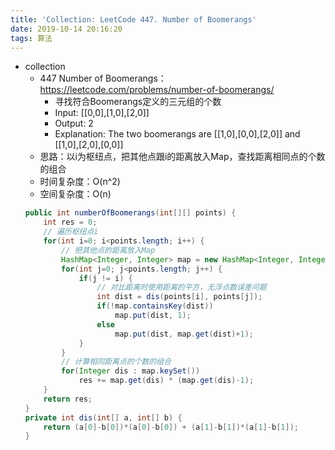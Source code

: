 ```yaml
---
title: 'Collection: LeetCode 447. Number of Boomerangs'
date: 2019-10-14 20:16:20
tags: 算法
---
```


- collection
    - 447 Number of Boomerangs：https://leetcode.com/problems/number-of-boomerangs/
        - 寻找符合Boomerangs定义的三元组的个数
        - Input: [[0,0],[1,0],[2,0]]
        - Output: 2
        - Explanation: The two boomerangs are [[1,0],[0,0],[2,0]] and [[1,0],[2,0],[0,0]]
        <!-- more -->
    - 思路：以i为枢纽点，把其他点跟i的距离放入Map，查找距离相同点的个数的组合
    - 时间复杂度：O(n^2)
    - 空间复杂度：O(n)
    ```java
    public int numberOfBoomerangs(int[][] points) {
        int res = 0;
        // 遍历枢纽点i
        for(int i=0; i<points.length; i++) {
            // 把其他点的距离放入Map
            HashMap<Integer, Integer> map = new HashMap<Integer, Integer>();
            for(int j=0; j<points.length; j++) {
                if(j != i) {
                    // 对比距离时使用距离的平方，无浮点数误差问题
                    int dist = dis(points[i], points[j]);
                    if(!map.containsKey(dist))
                        map.put(dist, 1);
                    else
                        map.put(dist, map.get(dist)+1);
                }
            }
            // 计算相同距离点的个数的组合
            for(Integer dis : map.keySet())
                res += map.get(dis) * (map.get(dis)-1);
        }
        return res;
    }
    private int dis(int[] a, int[] b) {
        return (a[0]-b[0])*(a[0]-b[0]) + (a[1]-b[1])*(a[1]-b[1]);
    }
    ```
